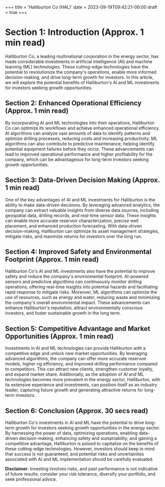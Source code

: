 +++
title = 'Halliburton Co (HAL)'
date = 2023-09-19T09:42:21-06:00
draft = true
+++
# Section 1: Introduction  (Approx. 1 min read)

Halliburton Co, a leading multinational corporation in the energy sector, has made considerable investments in artificial intelligence (AI) and machine learning (ML) technologies. These cutting-edge technologies have the potential to revolutionize the company's operations, enable more informed decision-making, and drive long-term growth for investors. In this article, we will explore the potential benefits of Halliburton's AI and ML investments for investors seeking growth opportunities.

## Section 2: Enhanced Operational Efficiency (Approx. 1 min read)

By incorporating AI and ML technologies into their operations, Halliburton Co can optimize its workflows and achieve enhanced operational efficiency. AI algorithms can analyze vast amounts of data to identify patterns and optimize drilling processes, reducing costs and increasing productivity. ML algorithms can also contribute to predictive maintenance, helping identify potential equipment failures before they occur. These advancements can lead to improved operational performance and higher profitability for the company, which can be advantageous for long-term investors seeking growth opportunities.

## Section 3: Data-Driven Decision Making (Approx. 1 min read)

One of the key advantages of AI and ML investments for Halliburton is the ability to make data-driven decisions. By leveraging advanced analytics, the company can extract valuable insights from diverse data sources, including geospatial data, drilling records, and real-time sensor data. These insights can enable more accurate reservoir characterization, precise well placement, and enhanced production forecasting. With data-driven decision-making, Halliburton can optimize its asset management strategies, mitigate risks, and maximize returns for investors over the long run.

## Section 4: Improved Safety and Environmental Footprint (Approx. 1 min read)

Halliburton Co's AI and ML investments also have the potential to improve safety and reduce the company's environmental footprint. AI-powered sensors and predictive algorithms can continuously monitor drilling operations, offering real-time insights into potential hazards and facilitating rapid response to mitigate risks. Moreover, ML algorithms can optimize the use of resources, such as energy and water, reducing waste and minimizing the company's overall environmental impact. These advancements can enhance Halliburton's reputation, attract environmentally conscious investors, and foster sustainable growth in the long term.

## Section 5: Competitive Advantage and Market Opportunities (Approx. 1 min read)

Investments in AI and ML technologies can provide Halliburton with a competitive edge and unlock new market opportunities. By leveraging advanced algorithms, the company can offer more accurate reservoir models, higher rig efficiency, and improved drilling performance compared to competitors. This can attract new clients, strengthen customer loyalty, and expand market share. Additionally, as the adoption of AI and ML technologies becomes more prevalent in the energy sector, Halliburton, with its extensive experience and investments, can position itself as an industry leader, capturing future growth and generating attractive returns for long-term investors.

## Section 6: Conclusion (Approx. 30 secs read)

Halliburton Co's investments in AI and ML have the potential to drive long-term growth for investors seeking growth opportunities in the energy sector. By harnessing the power of data, optimizing operations, enabling data-driven decision-making, enhancing safety and sustainability, and gaining a competitive advantage, Halliburton is poised to capitalize on the benefits of these cutting-edge technologies. However, investors should keep in mind that success is not guaranteed, and potential risks and uncertainties associated with AI and ML implementation should be carefully evaluated.


**Disclaimer**: Investing involves risks, and past performance is not indicative of future results; consider your risk tolerance, diversify your portfolio, and seek professional advice.
